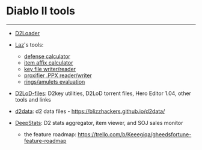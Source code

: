 # Diablo II tools

---

* [D2Loader](d2loader/#d2loader)

* [Laz](https://github.com/laztheripper)'s tools:
	* [defense calculator](http://tools.harrogath.com/defcalc.html)
	* [item affix calculator](http://tools.harrogath.com/affixcalc.html)
	* [key file writer/reader](http://tools.harrogath.com/keywriter.html)
	* [proxifier .PPX reader/writer](http://tools.harrogath.com/ppxwriter.html)
	* [rings/amulets evaluation](http://tools.harrogath.com/valuecalc.html)

* [D2LoD-files](https://github.com/blizzhackers-d2/D2LoD-files): D2key utilities, D2LoD torrent files, Hero Editor 1.04, other tools and links

* [d2data](https://github.com/blizzhackers/d2data): d2 data files - https://blizzhackers.github.io/d2data/

* [DeepStats](https://gheedsfortune.com): D2 stats aggregator, item viewer, and SOJ sales monitor
	* the feature roadmap: https://trello.com/b/Keeegiqa/gheedsfortune-feature-roadmap
